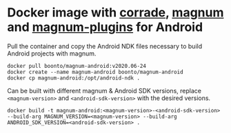 # Docker image with [corrade](https://github.com/mosra/corrade), [magnum](https://github.com/mosra/magnum) and [magnum-plugins](https://github.com/mosra/magnum-plugins) for Android

Pull the container and copy the Android NDK files necessary to build Android projects with magnum.
```
docker pull boonto/magnum-android:v2020.06-24
docker create --name magnum-android boonto/magnum-android
docker cp magnum-android:/opt/android-ndk .
```

Can be built with different magnum & Android SDK versions, replace `<magnum-version>` and `<android-sdk-version>` with the desired versions.
```
docker build -t magnum-android:<magnum-version>-<android-sdk-version> --build-arg MAGNUM_VERSION=<magnum-version> --build-arg ANDROID_SDK_VERSION=<android-sdk-version> .
```
